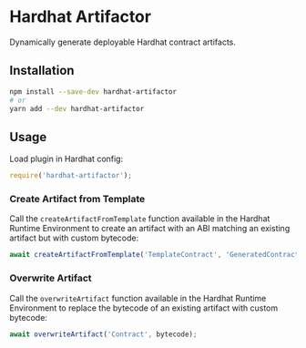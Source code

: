 # Hardhat Artifactor

Dynamically generate deployable Hardhat contract artifacts.

## Installation

```bash
npm install --save-dev hardhat-artifactor
# or
yarn add --dev hardhat-artifactor
```

## Usage

Load plugin in Hardhat config:

```javascript
require('hardhat-artifactor');
```

### Create Artifact from Template

Call the `createArtifactFromTemplate` function available in the Hardhat Runtime Environment to create an artifact with an ABI matching an existing artifact but with custom bytecode:

```javascript
await createArtifactFromTemplate('TemplateContract', 'GeneratedContract', bytecode);
```

### Overwrite Artifact

Call the `overwriteArtifact` function available in the Hardhat Runtime Environment to replace the bytecode of an existing artifact with custom bytecode:

```javascript
await overwriteArtifact('Contract', bytecode);
```
